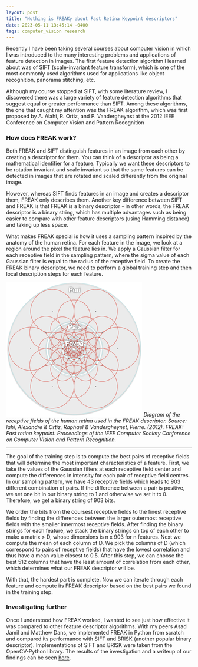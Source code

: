 ```yaml
---
layout: post
title: "Nothing is FREAKy about Fast Retina Keypoint descriptors"
date: 2023-05-11 13:45:14 -0400
tags: computer_vision research
---
```

Recently I have been taking several courses about computer vision in which I was introduced to the many interesting problems and applications of feature detection in images. 
The first feature detection algorithm I learned about was of SIFT (scale-invariant feature transform), which is one of the most commonly used algorithms used for applications like object recognition, panorama stitching, etc. 

Although my course stopped at SIFT, with some literature review, I discovered there was a large variety of feature detection algorithms that suggest equal or greater performance than SIFT. Among these algorithms, the one that caught my attention was the FREAK algorithm, which was first proposed by A. Alahi, R. Ortiz, and P. Vandergheynst at the 2012 IEEE Conference on Computer Vision and Pattern Recognition

### How does FREAK work? ###
Both FREAK and SIFT distinguish features in an image from each other by creating a descriptor for them. You can think of a descriptor as being a mathematical identifier for a feature. Typically we want these descriptors to be rotation invariant and scale invariant so that the same features can be detected in images that are rotated and scaled differently from the original image. 

However, whereas SIFT finds features in an image and creates a descriptor them, FREAK only describes them. Another key difference between SIFT and FREAK is that FREAK is a binary descriptor - in other words, the FREAK descriptor is a binary string, which has multiple advantages such as being easier to compare with other feature descriptors (using Hamming distance) and taking up less space.

What makes FREAK special is how it uses a sampling pattern inspired by the anatomy of the human retina. For each feature in the image, we look at a region around the pixel the feature lies in. We apply a Gaussian filter for each receptive field in the sampling pattern, where the sigma value of each Gaussian filter is equal to the radius of the receptive field. To create the FREAK binary descriptor, we need to perform a global training step and then local description steps for each feature.

![](/assets/images/freak_eye.png)
*Diagram of the receptive fields of the human retina used in the FREAK descriptor. Source: lahi, Alexandre & Ortiz, Raphael & Vandergheynst, Pierre. (2012). FREAK: Fast retina keypoint. Proceedings of the IEEE Computer Society Conference on Computer Vision and Pattern Recognition.*

---
The goal of the training step is to compute the best pairs of receptive fields that will determine the most important characteristics of a feature. First, we take the values of the Gaussian filters at each receptive field center and compute the differences in intensity for each pair of receptive field centres. In our sampling pattern, we have 43 receptive fields which leads to 903 different combination of pairs. If the difference between a pair is positive, we set one bit in our binary string to 1 and otherwise we set it to 0. Therefore, we get a binary string of 903 bits. 

We order the bits from the coursest receptive fields to the finest receptive fields by finding the differences between the larger outermost receptive fields with the smaller innermost receptive fields. After finding the binary strings for each feature, we stack the binary strings on top of each other to make a matrix > D, whose dimensions is n x 903 for n features. Next we compute the mean of each column of D. We pick the columns of D (which correspond to pairs of receptive fields) that have the lowest correlation and thus have a mean value closest to 0.5. After this step, we can choose the best 512 columns that have the least amount of correlation from each other, which determines what our FREAK descriptor will be.

With that, the hardest part is complete. Now we can iterate through each feature and compute its FREAK descriptor based on the best pairs we found in the training step.

### Investigating further ###
Once I understood how FREAK worked, I wanted to see just how effective it was compared to other feature descriptor algorithms. With my peers Asad Jamil and Matthew Dans, we implemented FREAK in Python from scratch and compared its performance with SIFT and BRISK (another popular binary descriptor). Implementations of SIFT and BRISK were taken from the OpenCV-Python library. The results of the investigation and a writeup of our findings can be seen [here](https://github.com/joshhan619/freak).